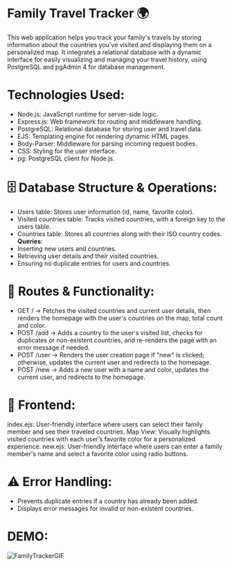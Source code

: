 # Family Travel Tracker 🌍

This web application helps you track your family's travels by storing information about the countries you've visited and displaying them on a personalized map. It integrates a relational database with a dynamic interface for easily visualizing and managing your travel history, using PostgreSQL and pgAdmin 4 for database management.

# Technologies Used:

- Node.js: JavaScript runtime for server-side logic.
- Express.js: Web framework for routing and middleware handling.
- PostgreSQL: Relational database for storing user and travel data.
- EJS: Templating engine for rendering dynamic HTML pages.
- Body-Parser: Middleware for parsing incoming request bodies.
- CSS: Styling for the user interface.
- pg: PostgreSQL client for Node.js.
  
# 🗄️ Database Structure & Operations:
- Users table: Stores user information (id, name, favorite color).
- Visited countries table: Tracks visited countries, with a foreign key to the users table.
- Countries table: Stores all countries along with their ISO country codes.
__Queries__:
- Inserting new users and countries.
- Retrieving user details and their visited countries.
- Ensuring no duplicate entries for users and countries.

# 🚀 Routes & Functionality:
- GET / → Fetches the visited countries and current user details, then renders the homepage with the user's countries on the map, total count and color.
- POST /add → Adds a country to the user's visited list, checks for duplicates or non-existent countries, and re-renders the page with an error message if needed.
- POST /user → Renders the user creation page if "new" is clicked; otherwise, updates the current user and redirects to the homepage.
- POST /new → Adds a new user with a name and color, updates the current user, and redirects to the homepage.
  
# 🎨 Frontend:
index.ejs: User-friendly interface where users can select their family member and see their traveled countries.
Map View: Visually highlights visited countries with each user’s favorite color for a personalized experience.
new.ejs: User-friendly interface where users can enter a family member's name and select a favorite color using radio buttons.

# ⚠️ Error Handling:
- Prevents duplicate entries if a country has already been added.
- Displays error messages for invalid or non-existent countries.

# DEMO:
![FamilyTrackerGIF](https://github.com/DavidIoana18/FamilyTravelTracker/blob/main/demo/FamilyTravelTracker.gif)
  
